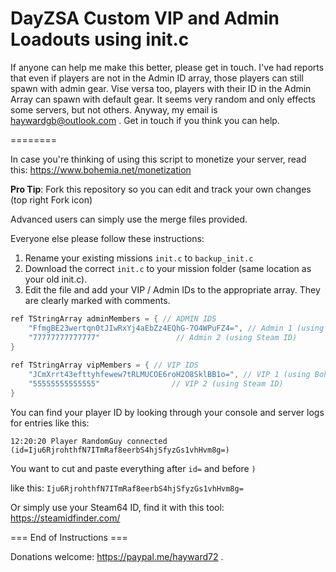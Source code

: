 # DayZSA Custom VIP and Admin Loadouts using init.c

If anyone can help me make this better, please get in touch. I've had reports that even if players are not in the Admin ID array, those players can still spawn with admin gear. Vise versa too, players with their ID in the Admin Array can spawn with default gear. It seems very random and only effects some servers, but not others.  Anyway, my email is haywardgb@outlook.com . Get in touch if you think you can help. 

========

In case you're thinking of using this script to monetize your server, read this: https://www.bohemia.net/monetization

**Pro Tip**: Fork this repository so you can edit and track your own changes (top right Fork icon)

Advanced users can simply use the merge files provided. 

Everyone else please follow these instructions:

1. Rename your existing missions `init.c` to `backup_init.c` 
2. Download the correct `init.c` to your mission folder (same location as your old init.c).
3. Edit the file and add your VIP / Admin IDs to the appropriate array. They are clearly marked with comments. 

```c
ref TStringArray adminMembers = { // ADMIN IDS
	"FfmgBE23wertqn0tJIwRxYj4aEbZz4EQhG-7O4WPuFZ4=", // Admin 1 (using Bohemia UID) 		
	"77777777777777"				 // Admin 2 (using Steam ID) 
}
			
ref TStringArray vipMembers = { // VIP IDS
	"JCmXrrt43efttyhfewew7tRLMUCOE6roH2O8SklBB1o=", // VIP 1 (using Bohemia UID) 			
	"55555555555555"				// VIP 2 (using Steam ID) 
}
```

You can find your player ID by looking through your console and server logs for entries like this:
	
	12:20:20 Player RandomGuy connected (id=Iju6RjrohthfN7ITmRaf8eerbS4hjSfyzGs1vhHvm8g=)
	
You want to cut and paste everything after `id=` and before `)`
	
like this: `Iju6RjrohthfN7ITmRaf8eerbS4hjSfyzGs1vhHvm8g=`  
  
Or simply use your Steam64 ID, find it with this tool: https://steamidfinder.com/

=== End of Instructions ===
  
Donations welcome: https://paypal.me/hayward72 .

